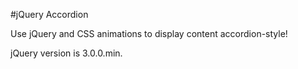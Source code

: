 #jQuery Accordion

Use jQuery and CSS animations to display content accordion-style!

jQuery version is 3.0.0.min.
